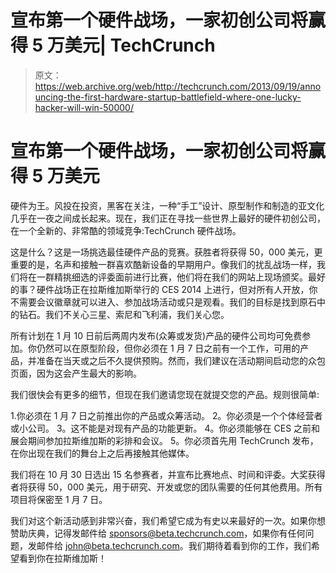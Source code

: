 # 宣布第一个硬件战场，一家初创公司将赢得 5 万美元| TechCrunch

> 原文：<https://web.archive.org/web/http://techcrunch.com/2013/09/19/announcing-the-first-hardware-startup-battlefield-where-one-lucky-hacker-will-win-50000/>

# 宣布第一个硬件战场，一家初创公司将赢得 5 万美元

硬件为王。风投在投资，黑客在关注，一种“手工”设计、原型制作和制造的亚文化几乎在一夜之间成长起来。现在，我们正在寻找一些世界上最好的硬件初创公司，在一个全新的、非常酷的领域竞争:TechCrunch 硬件战场。

这是什么？这是一场挑选最佳硬件产品的竞赛。获胜者将获得 50，000 美元，更重要的是，名声和接触一群喜欢酷新设备的早期用户。像我们的扰乱战场一样，我们将在一群精挑细选的评委面前进行比赛，他们将在我们的网站上现场颁奖。最好的事？硬件战场正在拉斯维加斯举行的 CES 2014 上进行，但对所有人开放，你不需要会议徽章就可以进入、参加战场活动或只是观看。我们的目标是找到原石中的钻石。我们不关心三星、索尼和飞利浦，我们关心您。

所有计划在 1 月 10 日前后两周内发布(众筹或发货)产品的硬件公司均可免费参加。你仍然可以在原型阶段，但你必须在 1 月 7 日之前有一个工作，可用的产品，并准备在当天或之后不久提供预购。然而，我们建议在活动期间启动您的众包页面，因为这会产生最大的影响。

我们很快会有更多的细节，但现在我们邀请您现在就提交您的产品。规则很简单:

1.你必须在 1 月 7 日之前推出你的产品或众筹活动。
2。你必须是一个个体经营者或小公司。
3。这不能是对现有产品的功能更新。
4。你必须能够在 CES 之前和展会期间参加拉斯维加斯的彩排和会议。
5。你必须首先用 TechCrunch 发布，在你出现在我们的舞台上之后再接触其他媒体。

我们将在 10 月 30 日选出 15 名参赛者，并宣布比赛地点、时间和评委。大奖获得者将获得 50，000 美元，用于研究、开发或您的团队需要的任何其他费用。所有项目将保密至 1 月 7 日。

我们对这个新活动感到非常兴奋，我们希望它成为有史以来最好的一次。如果你想赞助庆典，记得发邮件给 sponsors@beta.techcrunch.com，如果你有任何问题，发邮件给 john@beta.techcrunch.com。我们期待着看到你的工作，我们希望看到你在拉斯维加斯！